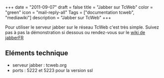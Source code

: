 +++
date = "2011-09-07"
draft = false
title = "Jabber sur TcWeb"
color = "green"
icon = "mail-reply-all"
Tags = ["documentation tcweb", "mediawiki"]
description = "Jabber sur TcWeb"
+++

Pour utiliser le serveur jabber sur le réseau TcWeb c'est très simple.
Suivez pas à pas la démonstration si dessous ou rendez-vous sur le [wiki
de jabberFR](http://wiki.jabberfr.org/)

Eléments technique
------------------

-   serveur jabber : tcweb.org
-   ports : 5222 et 5223 pour la version ssl

